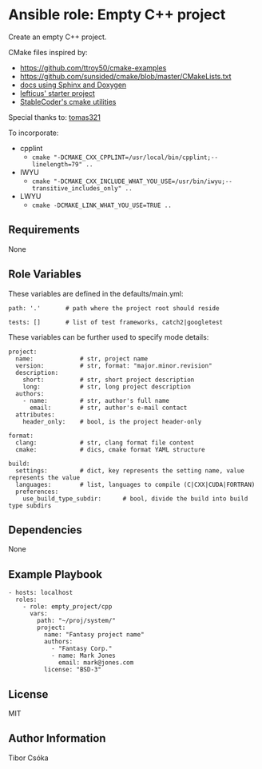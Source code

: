 Ansible role: Empty C++ project
=========

Create an empty C++ project.

CMake files inspired by:
  - https://github.com/ttroy50/cmake-examples
  - https://github.com/sunsided/cmake/blob/master/CMakeLists.txt
  - [docs using Sphinx and Doxygen](https://devblogs.microsoft.com/cppblog/clear-functional-c-documentation-with-sphinx-breathe-doxygen-cmake/)
  - [lefticus' starter project](https://github.com/lefticus/cpp_starter_project)
  - [StableCoder's cmake utilities](https://github.com/StableCoder/cmake-scripts)

Special thanks to: [tomas321](https://github.com/tomas321)

To incorporate:
* cpplint
  * `cmake "-DCMAKE_CXX_CPPLINT=/usr/local/bin/cpplint;--linelength=79" ..`
* IWYU
  * `cmake "-DCMAKE_CXX_INCLUDE_WHAT_YOU_USE=/usr/bin/iwyu;--transitive_includes_only" ..`
* LWYU
  * `cmake -DCMAKE_LINK_WHAT_YOU_USE=TRUE ..`

Requirements
------------

None

Role Variables
--------------

These variables are defined in the defaults/main.yml:

    path: '.'       # path where the project root should reside

    tests: []       # list of test frameworks, catch2|googletest

These variables can be further used to specify mode details:

    project:
      name:             # str, project name
      version:          # str, format: "major.minor.revision"
      description:
        short:          # str, short project description
        long:           # str, long project description
      authors:
        - name:         # str, author's full name
          email:        # str, author's e-mail contact
      attributes:
        header_only:    # bool, is the project header-only

    format:
      clang:            # str, clang format file content
      cmake:            # dics, cmake format YAML structure

    build:
      settings:         # dict, key represents the setting name, value represents the value
      languages:        # list, languages to compile (C|CXX|CUDA|FORTRAN)
      preferences:
        use_build_type_subdir:      # bool, divide the build into build type subdirs

Dependencies
------------

None

Example Playbook
----------------

    - hosts: localhost
      roles:
        - role: empty_project/cpp
          vars:
            path: "~/proj/system/"
            project:
              name: "Fantasy project name"
              authors:
                - "Fantasy Corp."
                - name: Mark Jones
                  email: mark@jones.com
              license: "BSD-3"

License
-------

MIT

Author Information
------------------

Tibor Csóka
